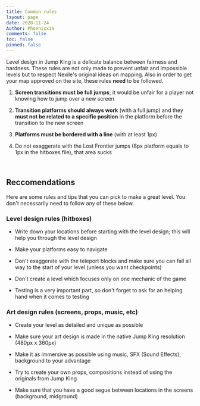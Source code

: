 ```yaml
---
title: Common rules
layout: page
date: 2020-11-24
Author: Phoenixx19
comments: false
toc: false
pinned: false
---
```


Level design in Jump King is a delicate balance between fairness and hardness. These rules are not only made to prevent unfair and impossible levels but to respect Nexile's original ideas on mapping. Also in order to get your map approved on the site, these rules **need** to be followed.

1. __Screen transitions must be full jumps__; it would be unfair for a player not knowing how to jump over a new screen

2. __Transition platforms should always work__ (with a full jump) and they __must not be related to a specific position__ in the platform before the transition to the new screen

3. __Platforms must be bordered with a line__ (with at least 1px)

4. Do not exaggerate with the Lost Frontier jumps (8px platform equals to 1px in the hitboxes file), that area sucks

<br>

## Reccomendations
Here are some rules and tips that you can pick to make a great level. You don't necessarily need to follow any of these below.

### Level design rules (hitboxes)

- Write down your locations before starting with the level design; this will help you through the level design

- Make your platforms easy to navigate

- Don't exaggerate with the teleport blocks and make sure you can fall all way to the start of your level (unless you want checkpoints)

- Don't create a level which focuses only on one mechanic of the game

- Testing is a very important part, so don't forget to ask for an helping hand when it comes to testing

### Art design rules (screens, props, music, etc)

- Create your level as detailed and unique as possible

- Make sure your art design is made in the native Jump King resolution (480px x 360px)

- Make it as immersive as possible using music, SFX (Sound Effects), background to your advantage

- Try to create your own props, compositions instead of using the originals from Jump King

- Make sure that you have a good segue between locations in the screens (background, midground)
